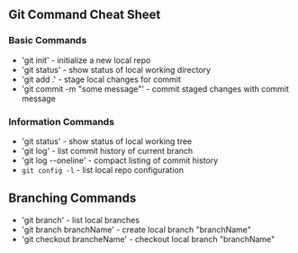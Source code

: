 ## Git Command Cheat Sheet


### Basic Commands

* 'git init' - initialize a new local repo
* 'git status' - show status of local working directory
* 'git add .' - stage local changes for commit
* 'git commit -m "some message"' - commit staged changes with commit message



### Information Commands

* 'git status' - show status of local working tree
* 'git log' - list commit history of current branch
* 'git log --oneline' - compact listing of commit history
* `git config -l` - list local repo configuration

## Branching Commands

* 'git branch' - list local branches
* 'git branch branchName' - create local branch "branchName"
* 'git checkout brancheName' - checkout local branch "branchName"
